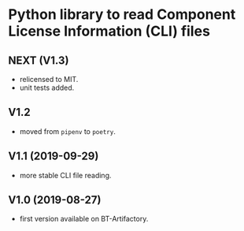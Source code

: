 # Python library to read Component License Information (CLI) files

## NEXT (V1.3)

* relicensed to MIT.
* unit tests added.

## V1.2

* moved from `pipenv` to `poetry`.

## V1.1 (2019-09-29)

* more stable CLI file reading.

## V1.0 (2019-08-27)

* first version available on BT-Artifactory.
